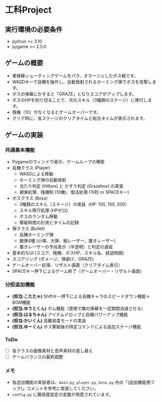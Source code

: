 # 工科Project

## 実行環境の必要条件
* python >= 3.10
* pygame >= 2.5.0

## ゲームの概要
* 某弾幕シューティングゲームをパク、オマージュしたボス戦です。
* WASDキーで自機を操作し、自動発射されるホーミング弾でボスを攻撃します。
* ボスの弾幕にかすると「GRAZE」となりスコアがアップします。
* ボスのHPを削り切ることで、次のスキル（3種類のステージ）に移行します。
* 残機（10）がなくなるとゲームオーバーです。
* クリア時に、各ステージのクリアタイムと総合タイムが表示されます。

## ゲームの実装

### 共通基本機能
* Pygameのウィンドウ表示、ゲームループの構築
* 自機クラス (Player)
    * WASDによる移動
    * ホーミング弾の自動発射
    * 当たり判定 (Hitbox) と かすり判定 (Grazebox) の実装
    * 被弾処理、残機制 (10機)、復活処理 (10秒 or SPACEキー)
* ボスクラス (Boss)
    * 3種類のスキル（ステージ）の実装（HP: 100, 150, 200）
    * スキル移行処理 (HPゼロ)
    * ボスのランダム移動
    * 撃破時間の計測とタイムの記録
* 弾クラス (Bullet)
    * 自機ホーミング弾
    * 敵弾4種 (小弾、大弾、細レーザー、置きレーザー)
    * 置きレーザーの予兆表示（半透明）と判定の遅延
* 基本的なUI (スコア、残機、ボスHP、スキル名、経過時間)
* スコアリング (ダメージ、弾避け、GRAZE)
* ゲームオーバー処理、リザルト画面（クリアタイム表示）
* SPACEキー押下によるゲーム終了（ゲームオーバー・リザルト画面）

### 分担追加機能
* **(担当:こたたゃ)** Shiftキー押下による自機キャラのスピードダウン機能＋BGM機能
* **(担当:ゆうとくん)** ボム機能（使用で敵の弾幕を一定期間消滅させる）
* **(担当:はるちゃん)** アイテムドロップと自機パワーアップ機能
* **(担当:かいくん)** 高難易度モードの実装
* **(担当:ゆーくん)** ボス撃破後の特定コマンドによる追加ステージ機能

### ToDo
- [ ] 各クラスの画像素材と音声素材の差し替え
- [ ] ゲームバランスの最終調整

### メモ
* 各追加機能の実装者は、`main.py`, `player.py`, `boss.py` 内の「(追加機能用フック)」コメントを参考に実装してください。
* `config.py` に難易度設定の変数が用意されています。